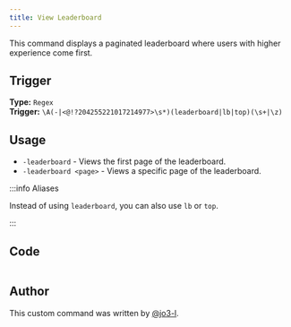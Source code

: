 ```yaml
---
title: View Leaderboard
---
```


This command displays a paginated leaderboard where users with higher experience come first.

## Trigger

**Type:** `Regex`<br />
**Trigger:** `\A(-|<@!?204255221017214977>\s*)(leaderboard|lb|top)(\s+|\z)`

## Usage

- `-leaderboard` - Views the first page of the leaderboard.
- `-leaderboard <page>` - Views a specific page of the leaderboard.

:::info Aliases

Instead of using `leaderboard`, you can also use `lb` or `top`.

:::

## Code

```gotmpl file=../../../src/leveling/leaderboard.go.tmpl

```

## Author

This custom command was written by [@jo3-l](https://github.com/jo3-l).
